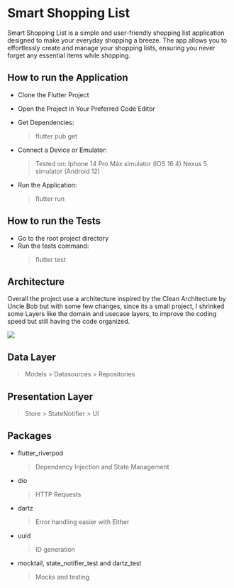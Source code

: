 # Smart Shopping List

Smart Shopping List is a simple and user-friendly shopping list application designed to make your everyday shopping a breeze. The app allows you to effortlessly create and manage your shopping lists, ensuring you never forget any essential items while shopping.

## How to run the Application

- Clone the Flutter Project

- Open the Project in Your Preferred Code Editor

- Get Dependencies:
	> flutter pub get
	
- Connect a Device or Emulator:
	> Tested on:
	>  Iphone 14 Pro Máx simulator (IOS 16.4)
	>  Nexus 5 simulator (Android 12)

- Run the Application:
	> flutter run

## How to run the Tests

- Go to the root project directory
- Run the tests command:
	> flutter test
 
## Architecture

Overall the project use a architecture inspired by the Clean Architecture by Uncle Bob but with some few changes, since its a small project, I shrinked some Layers like the domain and usecase layers, to improve the coding speed but still having the code organized.

![](https://blog.cleancoder.com/uncle-bob/images/2012-08-13-the-clean-architecture/CleanArchitecture.jpg)

## Data Layer
> Models > Datasources > Repositories

## Presentation Layer
> Store > StateNotifier > UI

## Packages

- flutter_riverpod
	> Dependency Injection and State Management
- dio
	> HTTP Requests
- dartz
	> Error handling easier with Either
- uuid
	> ID generation
- mocktail, state_notifier_test and dartz_test
	> Mocks and testing